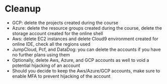 # Cleanup

* GCP: delete the projects created during the course
* Azure: delete the resource groups created during the course, delete the storage account created for the online shell
* Aws: delete EC2 instances and delete Cloud9 environment created for online IDE, check all the regions used
* JumpCloud, Pcf, and DataDog: you can delete the accounts if you have no further plans using them
* Optionally, delete Aws, Azure, and GCP accounts as well to void a potential hijacking of an account
* Should you decide to keep the Aws/Azure/GCP accounts, make sure to enable MFA to prevent hijacking of the account

